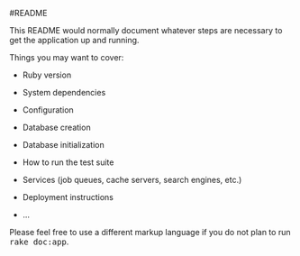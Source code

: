 #README

This README would normally document whatever steps are necessary to get the
application up and running.

Things you may want to cover:

+ Ruby version

+ System dependencies

+ Configuration

+ Database creation

+ Database initialization

+ How to run the test suite

+ Services (job queues, cache servers, search engines, etc.)

+ Deployment instructions

+ ...


Please feel free to use a different markup language if you do not plan to run
<tt>rake doc:app</tt>.
